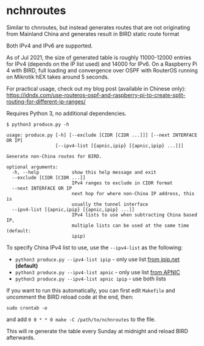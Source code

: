 # nchnroutes

Similar to chnroutes, but instead generates routes that are not originating from Mainland
China and generates result in BIRD static route format

Both IPv4 and IPv6 are supported.

As of Jul 2021, the size of generated table is roughly 11000-12000 entries for IPv4 (depends on the IP list used) and 14000 for
IPv6. On a Raspberry Pi 4 with BIRD, full loading and convergence over OSPF with RouterOS running
on Mikrotik hEX takes around 5 seconds.

For practical usage, check out my blog post (available in Chinese only):
https://idndx.com/use-routeros-ospf-and-raspberry-pi-to-create-split-routing-for-different-ip-ranges/

Requires Python 3, no additional dependencies.

```
$ python3 produce.py -h

usage: produce.py [-h] [--exclude [CIDR [CIDR ...]]] [--next INTERFACE OR IP]
                  [--ipv4-list [{apnic,ipip} [{apnic,ipip} ...]]]

Generate non-China routes for BIRD.

optional arguments:
  -h, --help            show this help message and exit
  --exclude [CIDR [CIDR ...]]
                        IPv4 ranges to exclude in CIDR format
  --next INTERFACE OR IP
                        next hop for where non-China IP address, this is
                        usually the tunnel interface
  --ipv4-list [{apnic,ipip} [{apnic,ipip} ...]]
                        IPv4 lists to use when subtracting China based IP,
                        multiple lists can be used at the same time (default:
                        ipip)
```

To specify China IPv4 list to use, use the `--ipv4-list` as the following:

* `python3 produce.py --ipv4-list ipip` - only use list [from ipip.net](https://github.com/17mon/china_ip_list) **(default)**
* `python3 produce.py --ipv4-list apnic` - only use list [from APNIC](https://ftp.apnic.net/stats/apnic/delegated-apnic-latest)
* `python3 produce.py --ipv4-list apnic ipip` - use both lists

If you want to run this automatically, you can first edit `Makefile` and uncomment the BIRD reload code
at the end, then:

```
sudo crontab -e
```

and add `0 0 * * 0 make -C /path/to/nchnroutes` to the file.

This will re generate the table every Sunday at midnight and reload BIRD afterwards.
